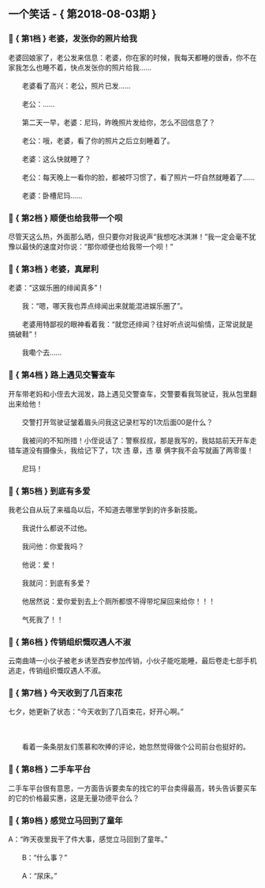 ## 一个笑话 - { 第2018-08-03期 }
</hr>

### :jack_o_lantern: { 第1档 } 老婆，发张你的照片给我
老婆回娘家了，老公发来信息：老婆，你在家的时候，我每天都睡的很香，你不在家我怎么也睡不着，快点发张你的照片给我……<br/><br/>　　老婆看了高兴：老公，照片已发……<br/><br/>　　老公：……<br/><br/>　　第二天一早，老婆：尼玛，昨晚照片发给你，怎么不回信息了？<br/><br/>　　老公：哦，老婆，看了你的照片之后立刻睡着了。<br/><br/>　　老婆：这么快就睡了？<br/><br/>　　老公：每天晚上一看你的脸，都被吓习惯了，看了照片一吓自然就睡着了……<br/><br/>　　老婆：卧槽尼玛……


### :jack_o_lantern: { 第2档 } 顺便也给我带一个呗
尽管天这么热，外面那么晒，但只要你对我说声“我想吃冰淇淋！”我一定会毫不犹豫以最快的速度对你说：“那你顺便也给我带一个呗！”


### :jack_o_lantern: { 第3档 } 老婆，真犀利
老婆：“这娱乐圈的绯闻真多”！<br/><br/>　　我：“嗯，哪天我也弄点绯闻出来就能混进娱乐圈了”。<br/><br/>　　老婆用特鄙视的眼神看着我：“就您还绯闻？往好听点说叫偷情，正常说就是搞破鞋”！<br/><br/>　　我嘞个去……


### :jack_o_lantern: { 第4档 } 路上遇见交警查车
开车带老妈和小侄去大润发，路上遇见交警查车，交警要看我驾驶证，我从包里翻出来给他！<br/><br/>　　交警打开驾驶证皱着眉头问我这记录栏写的1次后面00是什么？<br/><br/>　　我被问的不知所措！小侄说话了：警察叔叔，那是我写的，我姑姑前天开车走错车道没有摄像头，我给记下了，1次 违 章，违 章 俩字我不会写就画了两零蛋！<br/><br/>　　尼玛！


### :jack_o_lantern: { 第5档 } 到底有多爱
我老公自从玩了来福岛以后，不知道去哪里学到的许多新技能。<br/><br/>　　我说什么都说不过他。<br/><br/>　　我问他：你爱我吗？<br/><br/>　　他说：爱！<br/><br/>　　我就问：到底有多爱？<br/><br/>　　他居然说：爱你爱到去上个厕所都恨不得带坨屎回来给你！！！<br/><br/>　　气死我了！！


### :jack_o_lantern: { 第6档 } 传销组织慨叹遇人不淑
云南曲靖一小伙子被老乡诱至西安参加传销，小伙子能吃能睡，最后卷走七部手机逃走，传销组织慨叹遇人不淑。


### :jack_o_lantern: { 第7档 } 今天收到了几百束花
七夕，她更新了状态：“今天收到了几百束花，好开心啊。”<br/><br/><br/><br/>　　看着一条条朋友们羡慕和吹捧的评论，她忽然觉得做个公司前台也挺好的。


### :jack_o_lantern: { 第8档 } 二手车平台
二手车平台很有意思，一方面告诉要卖车的找它的平台卖得最高，转头告诉要买车的它的价格最实惠，这是无量功德平台么？


### :jack_o_lantern: { 第9档 } 感觉立马回到了童年
A：“昨天夜里我干了件大事，感觉立马回到了童年。”<br/><br/>　　B：“什么事？”<br/><br/>　　A：“尿床。”

